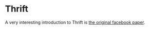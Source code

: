 Thrift
======

A very interesting introduction to Thrift is [the original facebook paper](http://thrift.apache.org/static/files/thrift-20070401.pdf).
